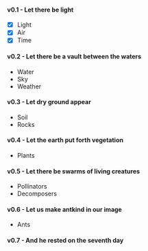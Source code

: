 #### v0.1 - Let there be light
- [x] Light
- [x] Air
- [x] Time
#### v0.2 - Let there be a vault between the waters
- Water
- Sky
- Weather
#### v0.3 - Let dry ground appear
- Soil
- Rocks
#### v0.4 - Let the earth put forth vegetation
- Plants
#### v0.5 - Let there be swarms of living creatures
- Pollinators
- Decomposers
#### v0.6 - Let us make antkind in our image
- Ants
#### v0.7 - And he rested on the seventh day
